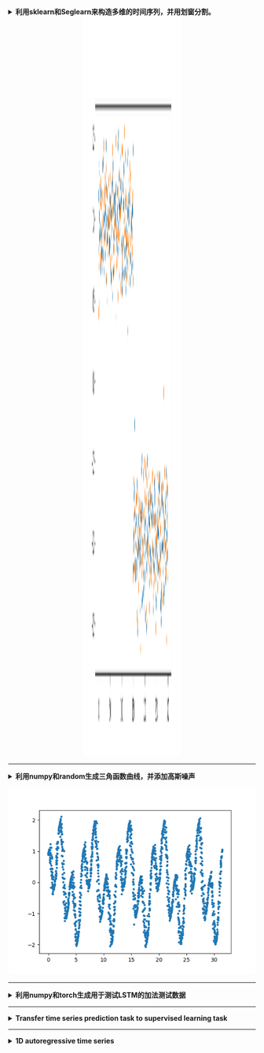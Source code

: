 <details>
    <summary><strong>利用sklearn和Seglearn来构造多维的时间序列，并用划窗分割。</strong></summary>
    
```python
from sklearn.datasets import make_blobs
from sklearn.preprocessing import StandardScaler
import matplotlib.pyplot as plt
from seglearn.transform import SegmentX, SegmentXY
def demoDataset():
    X, y = make_blobs(n_features=2, n_samples=300, centers=2, shuffle=False,
                      random_state=1)
    scaler = StandardScaler()
    ts = scaler.fit_transform(X)
    width = 1
    ts = [ts]
    segment = SegmentXY(width=width, overlap=0.5)#, y_func='middle'
    X, y, _ = segment.fit_transform(ts, [y])#,[y.reshape([-1,1])]
    X = X.reshape(X.shape[0],-1)
    return X, y
X, y = demoDataset() # shape of X is [num_samples, n_features*width]

plt.plot(X,'.')
plt.show()    
```
</details>

<div align=center><img width = '200' height ='1500' src ="https://github.com/zhaojiachen1994/Frequently-used-code-blocks/blob/master/Figures/seglearn.png"/></div>

------------------------------------------------------------------------------------------------------------------------

<details>
    <summary><strong>利用numpy和random生成三角函数曲线，并添加高斯噪声</strong></summary>
    
```python
# 在0-2*pi的区间上生成100个点作为输入数据
length = 2000
X = np.linspace(0,10*np.pi,length,endpoint=True)
Y = np.sin(X) + np.cos(3*X)
mu = 0
sigma = 0.1
noise = np.random.normal(mu, sigma, 2000)
X = X+noise
Y = Y+noise
```
</details>

![image](https://github.com/zhaojiachen1994/Frequently-used-code-blocks/blob/master/Figures/sin.png)

------------------------------------------------------------------------------------------------------------------------

<details>
    <summary><strong>利用numpy和torch生成用于测试LSTM的加法测试数据</strong></summary>

```python
import torch
import numpy as np
import argparse
from time import time


parser = argparse.ArgumentParser(description='PyTorch IndRNN Addition test')
parser.add_argument('--time-steps', type=int, default=4,
                    help='length of addition problem (default: 100)')
parser.add_argument('--batch-size', type=int, default=3,
                    help='input batch size for training (default: 50)')

args = parser.parse_args()

def get_batch():
    """Generate the adding problem dataset"""
    # Build the first sequence
    add_values = torch.rand(
        args.time_steps, args.batch_size, requires_grad=False
    )

    # Build the second sequence with one 1 in each half and 0s otherwise
    add_indices = torch.zeros_like(add_values)
    half = int(args.time_steps / 2)
    for i in range(args.batch_size):
        first_half = np.random.randint(half)
        second_half = np.random.randint(half, args.time_steps)
        add_indices[first_half, i] = 1
        add_indices[second_half, i] = 1

    # Zip the values and indices in a third dimension:
    # inputs has the shape (time_steps, batch_size, 2)
    inputs = torch.stack((add_values, add_indices), dim=-1)
    targets = torch.mul(add_values, add_indices).sum(dim=0)
    return inputs, targets
if __name__ == "__main__":
    inputs, targets = get_batch()
    print('Input:')
    print(inputs)
    print('Targets:')
    print(targets)
```

生成的数据如下：
```
Input:
tensor([[[0.9717, 0.0000],
         [0.2204, 1.0000],
         [0.6764, 1.0000]],

        [[0.1681, 1.0000],
         [0.1470, 0.0000],
         [0.8341, 0.0000]],

        [[0.3317, 1.0000],
         [0.8175, 1.0000],
         [0.1524, 0.0000]],

        [[0.6449, 0.0000],
         [0.3645, 0.0000],
         [0.5261, 1.0000]]])
Targets:
tensor([0.4998, 1.0379, 1.2025])

```
Inputs with shape (time_steps, batch_size, num_dim=2), The first column is the add values that prepares to be added; The second column is the add indices that indicate which value to be added.
Targets with shape (batch_size), The sum of add values.
</details>

------------------------------------------------------------------------------------------------------------------------

<details>
    <summary><strong>Transfer time series prediction task to supervised learning task</strong></summary>

```python
def series_to_supervised(data, n_in=1, n_out=1, interval=1, dropnan=True):
    '''
    :param data: time series data with shape of [sequence_length, num_features]
    :param n_in: length of past time series
    :param n_out: length of predict time series
    :param interval: interval between two samples, 1 or n_in
    :param dropnan:
    :return:
    '''
    n_vars = 1 if type(data) is list else data.shape[1]
    dff = pd.DataFrame(data)
    cols, names = list(), list()
    # input sequence (t-n, ... t-1)
    for i in range(n_in, 0, -1):
        cols.append(dff.shift(i))
        names += [('var%d(t-%d)' % (j+1, i)) for j in range(n_vars)]
    # forecast sequence (t, t+1, ... t+n)
    for i in range(0, n_out):
        cols.append(dff.shift(-i))
        if i == 0:
            names += [('var%d(t)' % (j+1)) for j in range(n_vars)]
        else:
            names += [('var%d(t+%d)' % (j+1, i)) for j in range(n_vars)]
    # put it all together
    agg = pd.concat(cols, axis=1)
    agg.columns = names
    # drop rows with NaN valuesprint(agg)
    if dropnan:
        agg.dropna(inplace=True)
    agg = agg[agg.index%interval==0]

    values = agg.values
    X, y = values[:, :-n_vars*n_out], values[:, -n_vars*n_out:]
    return agg, (X, y)
```
</details>

------------------------------------------------------------------------------------------------------------------------

<details>
    <summary><strong> 1D autoregressive time series </strong></summary>

    - Basic time series is generated by a 1D autoregressive model
<a href="https://www.codecogs.com/eqnedit.php?latex=y(t)&space;=&space;0.6y(t-1)-0.5y(t-2)&plus;\epsilon_t" target="_blank"><img src="https://latex.codecogs.com/gif.latex?y(t)&space;=&space;0.6y(t-1)-0.5y(t-2)&plus;\epsilon_t" title="y(t) = 0.6y(t-1)-0.5y(t-2)+\epsilon_t" /></a>, where <a href="https://www.codecogs.com/eqnedit.php?latex=\epsilon_t" target="_blank"><img src="https://latex.codecogs.com/gif.latex?\epsilon_t" title="\epsilon_t" /></a> isa Gaussian noise.

**Change points**

a change point is inserted at every **length_ts/num_seg + <a href="https://www.codecogs.com/eqnedit.php?latex=\tau" target="_blank"><img src="https://latex.codecogs.com/gif.latex?\tau" title="\tau" /></a>** time steps with jumping-mean or scaling-variance, where <a href="https://www.codecogs.com/eqnedit.php?latex=\tau" target="_blank"><img src="https://latex.codecogs.com/gif.latex?\tau" title="\tau" /></a> is noise for change point location.

**Jumping-mean:** 

<center><a href="https://www.codecogs.com/eqnedit.php?latex=\mu_t=&space;\left\{\begin{matrix}&space;0&space;&&space;n=1&space;\\&space;n/5&space;&&space;n>1&space;\end{matrix}\right." target="_blank"><img src="https://latex.codecogs.com/gif.latex?\mu_t=&space;\left\{\begin{matrix}&space;0&space;&&space;n=1&space;\\&space;n/5&space;&&space;n>1&space;\end{matrix}\right." title="\mu_t= \left\{\begin{matrix} 0 & n=1 \\ n/5 & n>1 \end{matrix}\right." /></a></center>

**Scaling-variance:**

<a href="https://www.codecogs.com/eqnedit.php?latex=\sigma_n=\left\{\begin{matrix}&space;\alpha&space;&&space;n=0,2,...&space;\\&space;ln(e&plus;2n)&space;&&space;n=1,3...&space;\end{matrix}\right." target="_blank"><img src="https://latex.codecogs.com/gif.latex?\sigma_n=\left\{\begin{matrix}&space;\alpha&space;&&space;n=0,2,...&space;\\&space;ln(e&plus;2n)&space;&&space;n=1,3...&space;\end{matrix}\right." title="\sigma_n=\left\{\begin{matrix} \alpha & n=0,2,... \\ ln(e+2n) & n=1,3... \end{matrix}\right." /></a>

```python
def buildDataAR(shiftmean=True, shiftvar=True, verbose=True):
    '''
    :param shiftmean: flag for mean shift
    :param shiftvar: flag for variance shift
    :param verbose:
    :return:    ts: array, 1d time series with length of 5000(length_ts)
                bkps: array, change points including head and end
    '''

    # set parameters
    seed = 0    # random seed
    length_ts = 5000    # length of time series
    num_seg = 10    # number of segments
    alpha = 0.1     # radio of variance

    # generate the change points
    np.random.seed(seed)
    bkps = np.linspace(0,length_ts, num_seg+1, endpoint=True, dtype=int)    # including head and end
    bkps = bkps + (np.random.normal(loc=0,scale=10, size=num_seg+1).astype(int))
    bkps[0], bkps[-1] = 0, length_ts
    # set mean and variance
    mu_segs = np.zeros(num_seg)
    sigma_segs = np.ones(num_seg)*alpha
    if shiftmean==True:
        mu_segs = np.array([0 if i==0 else i/5 for i in range(num_seg)])
    if shiftvar==True:
        sigma_segs = np.array([alpha if i%2 == 0 else np.log(np.e + 2*i)*alpha for i in range(num_seg)])
    # generate the time series
    ts = np.zeros(length_ts)
    for i in range(num_seg):
        if verbose == True:
            print('Segment-{} [{:4d}, {:4d}] with Mean {:0.4f} Var {:0.4f}'.format(i+1, bkps[i], bkps[i+1], mu_segs[i], sigma_segs[i]))
        for j in range(bkps[i], bkps[i+1]):
            if j > 2:
                ts[j] = 0.6*ts[j-1] - 0.5*ts[j-2] + np.random.normal(mu_segs[i], sigma_segs[i],1)
    ts = np.array(ts)
    return ts, bkps

```
</details>

